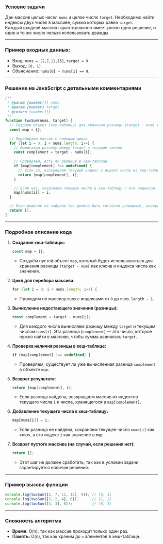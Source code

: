 ### Условие задачи
Дан массив целых чисел `nums` и целое число `target`. Необходимо найти индексы двух чисел в массиве, сумма которых равна `target`.  
Каждый входной массив гарантированно имеет ровно одно решение, и одно и то же число нельзя использовать дважды.

---

### Пример входных данных:
- Вход: `nums = [2,7,11,15]`, `target = 9`
- Выход: `[0, 1]`
- Объяснение: `nums[0] + nums[1] == 9`.

---

### Решение на JavaScript с детальными комментариями
```javascript
/**
 * @param {number[]} nums
 * @param {number} target
 * @return {number[]}
 */
function twoSum(nums, target) {
  // Создаём объект (хеш-таблицу) для хранения разницы (target - num) и индекса текущего числа
  const map = {}; 
  
  // Перебираем массив с помощью цикла
  for (let i = 0; i < nums.length; i++) {
    // Вычисляем разницу между target и текущим числом
    const complement = target - nums[i];
    
    // Проверяем, есть ли разница в хеш-таблице
    if (map[complement] !== undefined) {
      // Если да, возвращаем текущий индекс и индекс числа из хеш-таблицы
      return [map[complement], i];
    }

    // Если нет, сохраняем текущее число в хеш-таблицу с его индексом
    map[nums[i]] = i;
  }

  // Если решение не найдено (не должно быть согласно условиям), возвращаем пустой массив
  return [];
}
```

---

### Подробное описание кода

1. **Создание хеш-таблицы:**
   ```javascript
   const map = {};
   ```
    - Создаём пустой объект `map`, который будет использоваться для хранения разницы `(target - num)` как ключа и индекса числа как значения.

2. **Цикл для перебора массива:**
   ```javascript
   for (let i = 0; i < nums.length; i++) {
   ```
    - Проходим по массиву `nums` с индексами от `0` до `nums.length - 1`.

3. **Вычисление недостающего значения (разницы):**
   ```javascript
   const complement = target - nums[i];
   ```
    - Для каждого числа вычисляем разницу между `target` и текущим числом `nums[i]`. Эта разница (`complement`) — это число, которое нужно найти в массиве, чтобы сумма равнялась `target`.

4. **Проверка наличия разницы в хеш-таблице:**
   ```javascript
   if (map[complement] !== undefined) {
   ```
    - Проверяем, существует ли уже вычисленная разница `complement` в объекте `map`.

5. **Возврат результата:**
   ```javascript
   return [map[complement], i];
   ```
    - Если разница найдена, возвращаем массив из индексов текущего числа `i` и числа, хранящегося в `map[complement]`.

6. **Добавление текущего числа в хеш-таблицу:**
   ```javascript
   map[nums[i]] = i;
   ```
    - Если разница не найдена, сохраняем текущее число `nums[i]` как ключ, а его индекс `i` как значение в `map`.

7. **Возврат пустого массива (на случай, если решения нет):**
   ```javascript
   return [];
   ```
    - Этот шаг не должен сработать, так как в условии задачи гарантируется наличие решения.

---

### Пример вызова функции
```javascript
console.log(twoSum([2, 7, 11, 15], 9)); // [0, 1]
console.log(twoSum([3, 2, 4], 6));      // [1, 2]
console.log(twoSum([3, 3], 6));         // [0, 1]
```

---

### Сложность алгоритма
- **Время:** O(n), так как массив проходит только один раз.
- **Память:** O(n), так как храним до `n` элементов в хеш-таблице.
